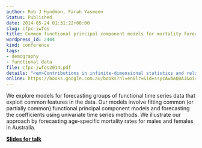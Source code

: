```yaml
---
author: Rob J Hyndman, Farah Yasmeen
Status: Published
date: 2014-05-24 01:31:22+00:00
slug: cfpc-iwfos
title: Common functional principal component models for mortality forecasting
wordpress_id: 2444
kind: conference
tags:
- demography
- functional data
file: cfpc-iwfos2014.pdf
details: "<em>Contributions in infinite-dimensional statistics and related topics</em>, Chapter 29, pages 161-166"
online: https://books.google.com.au/books?hl=en&lr=&id=ssycAwAAQBAJ&oi=fnd&pg=PA161&dq=Common+functional+principal+component+models+for+mortality+forecasting&ots=-A9VtfkUct&sig=ClzDtZMdzQ6xC8IxyCjrYYZJMtQ&redir_esc=y#v=onepage&q=Common%20functional%20principal%20component%20models%20for%20mortality%20forecasting&f=false
---
```



 We explore models for forecasting groups of functional time series data that exploit common features in the data. Our models involve fitting common (or partially common) functional principal component models and forecasting the coefficients using univariate time series methods. We illustrate our approach by forecasting age-specific mortality rates for males and females in Australia.

**[Slides for talk](https://robjhyndman.com/talks/IWFOS-Hyndman.pdf)**
